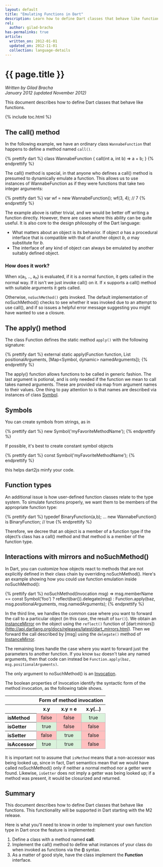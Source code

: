 ```yaml
---
layout: default
title: "Emulating Functions in Dart"
description: Learn how to define Dart classes that behave like functions.
rel:
  author: gilad-bracha
has-permalinks: true
article:
  written_on: 2012-01-01
  updated_on: 2012-11-01
  collection: language-details
---
```


# {{ page.title }}


<em>Written by Gilad Bracha <br>
January 2012
(updated November 2012)</em>

This document describes how to define Dart classes
that behave like functions.

{% include toc.html %}


## The call() method

In the following example, we have an ordinary class `WannabeFunction` that
happens to define a method named `call()`.

{% prettify dart %}
class WannabeFunction {
  call(int a, int b) => a + b;
}
{% endprettify %}

The call() method is special, in that anyone who defines a call() method is
presumed to dynamically emulate a function. This allows us to use instances of
WannabeFunction as if they were functions that take two integer arguments:

{% prettify dart %}
var wf = new WannabeFunction();
wf(3, 4); // 7
{% endprettify %}

The example above is rather trivial, and we would be better off writing a
function directly. However, there are cases where this ability can be quite
useful.  It is also core to the design philosophy of the Dart language:

* What matters about an object is its behavior. If object _a_ has a procedural
interface that is compatible with that of another object _b_, _a_ may
substitute for _b_.
* The interface of any kind of object can always be emulated by another
suitably defined object.

### How does it work?

When x(a<sub>1</sub>, .., a<sub>n</sub>) is evaluated, if it is a normal
function, it gets called in the normal way. If it isn't we just invoke call()
on it. If x supports a call() method with suitable arguments it gets called.

Otherwise, `noSuchMethod()` gets invoked. The default implementation of
noSuchMethod() checks to see whether it was invoked due to an attempt to use call(),
and if so issues a helpful error message suggesting you might have wanted to use
a closure.


## The apply() method

The class Function defines the static method `apply()`
with the following signature:

{% prettify dart %}
external static apply(Function function,
                      List positionalArguments,
                      [Map<Symbol, dynamic> namedArguments]);
{% endprettify %}

The apply() function allows functions to be called in generic fashion. The
last argument is potional, and is only needed if the function we mean to
call takes named arguments.  These are provided via map from argument names to
their values. One thing to pay attention to is that names are described
via instances of class [Symbol](http://api.dartlang.org/docs/releases/latest/dart_core/Symbol.html).


## Symbols

You can create symbols from strings, as in

{% prettify dart %}
new Symbol('myFavoriteMethodName');
{% endprettify %}

If possible, it's best to create constant symbol objects

{% prettify dart %}
const Symbol('myFavoriteMethodName');
{% endprettify %}

this helps dart2js minfy your code.


## Function types

An additional issue is how user-defined function classes relate to the type
system.  To simulate functions properly, we want them to be members of the
appropriate function type:

{% prettify dart %}
typedef BinaryFunction(a,b);
...
new WannabeFunction() is BinaryFunction; // true
{% endprettify %}

Therefore, we decree that an object is a member of a function type if the
object’s class has a call() method and that method is a member of the function
type.

## Interactions with mirrors and noSuchMethod()

In Dart, you can customize how objects react to methods that are not explicitly
defined in their class chain by overriding noSuchMethod(). Here's an example
showing how you could use function emulation inside noSuchMethod():

{% prettify dart %}
noSuchMethod(Invocation msg) =>
    msg.memberName == const Symbol('foo') ?
                            reflect(bar()).delegate(msg)
                            : Function.apply(baz,
                                msg.positionalArguments,
                                msg.namedArguments);
{% endprettify %}

In the third line, we handles the common case where you want to
forward the call to a particular object (in this case, the result of `bar()`).
We obtain an 
[InstanceMirror](http://api.dartlang.org/docs/releases/latest/dart_mirrors/InstanceMirror.html) 
on the object using the `reflect()` function
of [dart:mirrors])(http://api.dartlang.org/docs/releases/latest/dart_mirrors.html).
Then we forward the call described by [msg] using the `delegate()` method of 
[InstanceMirror](http://api.dartlang.org/docs/releases/latest/dart_mirrors/InstanceMirror.html).

The remaining lines handle the case where you want to forward just the parameters to
another function. If you know `baz` doesn't take any named arguments,
then that code can instead be
`Function.apply(baz, msg.positionalArguments)`.

The only argument to noSuchMethod() is an
[Invocation](http://api.dartlang.org/docs/releases/latest/dart_core/Invocation.html).

The boolean properties of Invocation identify the syntactic form of the
method invocation, as the following table shows.

<!-- TODO: move this to stylesheet -->
<style type="text/css">
  .property-table { margin-bottom: 20px;}
  .property-table td {border: 1px solid #bbb; text-align: center;}
  .property-table td.true {background: #d9f2db;}
  .property-table td.false {background: #ffbfbf;}
</style>

<table class="property-table">
<tr>
  <th>&nbsp;</th>
  <th colspan="3">Form of method invocation</th>
</tr>
<tr>
  <th>&nbsp;</th><th>x.y</th><th>x.y = e</th><th>x.y(...)</th>
</tr>
</tr>
  <th align="left">isMethod</th>
  <td class="false"> false </td> <!-- x.y -->
  <td class="false"> false </td> <!-- x.y = e -->
  <td class="true"> true </td>   <!-- x.y(...) -->
</tr>
<tr>
  <th align="left">isGetter</th>
  <td class="true"> true </td>   <!-- x.y -->
  <td class="false"> false </td> <!-- x.y = e -->
  <td class="false"> false </td> <!-- x.y(...) -->
</tr>
<tr>
  <th align="left">isSetter</th>
  <td class="false"> false </td> <!-- x.y -->
  <td class="true"> true </td>   <!-- x.y = e -->
  <td class="false"> false </td> <!-- x.y(...) -->
</tr>
<tr>
  <th align="left">isAccessor</th>
  <td class="true"> true </td>   <!-- x.y -->
  <td class="true"> true </td>   <!-- x.y = e -->
  <td class="false"> false </td> <!-- x.y(...) -->
</tr>
</table>

It is important not to assume that `isMethod` means that a non-accessor was
being looked up, since in fact, Dart semantics mean that we would have called
noSuchMethod() only if neither a normal method nor a getter were found.
Likewise, `isGetter` does not imply a getter was being looked up; if a method
was present, it would be closurized and returned.

## Summary

This document describes how to define Dart classes that behave like functions.
This functionality will be supported in Dart starting with the M2 release.

Here is what you'll need to know in order to
implement your own function type in Dart once the feature is implemented:

1.  Define a class with a method named **call**.
1.  Implement the call() method to define
    what instances of your class do
    when invoked as functions via the **()** syntax.
1.  As a matter of good style,
    have the class implement the **Function** interface.
